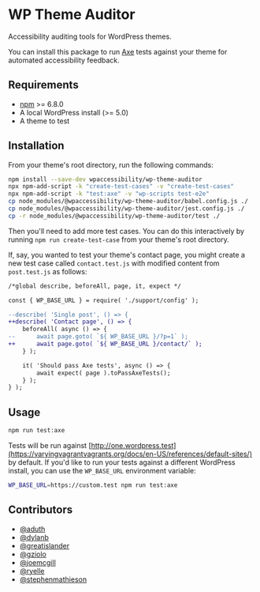 # WP Theme Auditor

Accessibility auditing tools for WordPress themes.

You can install this package to run [Axe](https://deque.com/axe) tests against your theme for automated accessibility feedback.

## Requirements

- [npm](https://github.com/npm/cli/releases/latest) >= 6.8.0
- A local WordPress install (>= 5.0)
- A theme to test

## Installation

From your theme's root directory, run the following commands:

```bash
npm install --save-dev wpaccessibility/wp-theme-auditor
npx npm-add-script -k "create-test-cases" -v "create-test-cases"
npx npm-add-script -k "test:axe" -v "wp-scripts test-e2e"
cp node_modules/@wpaccessibility/wp-theme-auditor/babel.config.js ./
cp node_modules/@wpaccessibility/wp-theme-auditor/jest.config.js ./
cp -r node_modules/@wpaccessibility/wp-theme-auditor/test ./
```

Then you'll need to add more test cases. You can do this interactively by running `npm run create-test-case` from your theme's root directory.

If, say, you wanted to test your theme's contact page, you might create a new test case called `contact.test.js` with modified content from `post.test.js` as follows:

```diff
/*global describe, beforeAll, page, it, expect */

const { WP_BASE_URL } = require( './support/config' );

--describe( 'Single post', () => {
++describe( 'Contact page', () => {
	beforeAll( async () => {
--		await page.goto( `${ WP_BASE_URL }/?p=1` );
++		await page.goto( `${ WP_BASE_URL }/contact/` );
	} );

	it( 'Should pass Axe tests', async () => {
		await expect( page ).toPassAxeTests();
	} );
} );
```

## Usage

```bash
npm run test:axe
```

Tests will be run against [http://one.wordpress.test](https://varyingvagrantvagrants.org/docs/en-US/references/default-sites/) by default. If you'd like to run your tests against a different WordPress install, you can use the `WP_BASE_URL` environment variable:

```bash
WP_BASE_URL=https://custom.test npm run test:axe
```

## Contributors

- [@aduth](https://github.com/aduth)
- [@dylanb](https://github.com/dylanb)
- [@greatislander](https://github.com/greatislander)
- [@gziolo](https://github.com/gziolo)
- [@joemcgill](https://github.com/joemcgill)
- [@ryelle](https://github.com/ryelle)
- [@stephenmathieson](https://github.com/stephenmathieson)